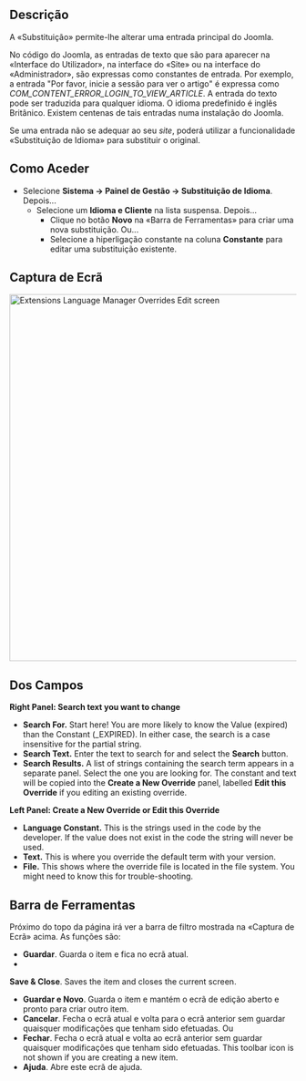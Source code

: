 <!-- Filename: Help4.x:Languages:_Edit_Override / Display title: Substituição de Edição do Gestor de Idiomas das Extensões -->

## Descrição

A «Substituição» permite-lhe alterar uma entrada principal do Joomla.

No código do Joomla, as entradas de texto que são para aparecer na
«Interface do Utilizador», na interface do «Site» ou na interface do
«Administrador», são expressas como constantes de entrada. Por exemplo,
a entrada "Por favor, inicie a sessão para ver o artigo" é expressa como
*COM_CONTENT_ERROR_LOGIN_TO_VIEW_ARTICLE*. A entrada do texto pode ser
traduzida para qualquer idioma. O idioma predefinido é inglês Britânico.
Existem centenas de tais entradas numa instalação do Joomla.

Se uma entrada não se adequar ao seu *site*, poderá utilizar a
funcionalidade «Substituição de Idioma» para substituir o original.

## Como Aceder

- Selecione **Sistema → Painel de Gestão → Substituição de
  Idioma**. Depois...
  - Selecione um **Idioma e Cliente** na lista suspensa. Depois...
    - Clique no botão **Novo** na «Barra de Ferramentas» para criar uma
      nova substituição. Ou...
    - Selecione a hiperligação constante na coluna **Constante** para
      editar uma substituição existente.

## Captura de Ecrã

<img
src="https://docs.joomla.org/images/thumb/0/01/Help-4x-Extensions-Language-Manager-Overrides-Edit-screen-en.png/800px-Help-4x-Extensions-Language-Manager-Overrides-Edit-screen-en.png"
decoding="async"
srcset="https://docs.joomla.org/images/0/01/Help-4x-Extensions-Language-Manager-Overrides-Edit-screen-en.png 1.5x"
data-file-width="1151" data-file-height="927" width="800" height="644"
alt="Extensions Language Manager Overrides Edit screen" />

## Dos Campos

**Right Panel: Search text you want to change**

- **Search For.** Start here! You are more likely to know the Value
  (expired) than the Constant (\_EXPIRED). In either case, the search is
  a case insensitive for the partial string.
- **Search Text.** Enter the text to search for and select the
  **Search** button.
- **Search Results.** A list of strings containing the search term
  appears in a separate panel. Select the one you are looking for. The
  constant and text will be copied into the **Create a New Override**
  panel, labelled **Edit this Override** if you editing an existing
  override.

**Left Panel: Create a New Override or Edit this Override**

- **Language Constant.** This is the strings used in the code by the
  developer. If the value does not exist in the code the string will
  never be used.
- **Text.** This is where you override the default term with your
  version.
- **File.** This shows where the override file is located in the file
  system. You might need to know this for trouble-shooting.

## Barra de Ferramentas

Próximo do topo da página irá ver a barra de filtro mostrada na «Captura
de Ecrã» acima. As funções são:

- **Guardar**. Guarda o item e fica no ecrã atual.
-

**Save & Close**. Saves the item and closes the current screen.

- **Guardar e Novo**. Guarda o item e mantém o ecrã de edição aberto e
  pronto para criar outro item.
- **Cancelar**. Fecha o ecrã atual e volta para o ecrã anterior sem
  guardar quaisquer modificações que tenham sido efetuadas. Ou
- **Fechar**. Fecha o ecrã atual e volta ao ecrã anterior sem guardar
  quaisquer modificações que tenham sido efetuadas. This toolbar icon is
  not shown if you are creating a new item.
- **Ajuda**. Abre este ecrã de ajuda.
